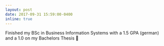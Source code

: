 ```yaml
---
layout: post
date: 2017-09-31 15:59:00-0400
inline: true
---
```


Finished my BSc in Business Information Systems with a 1.5 GPA (german) and a 1.0 on my Bachelors Thesis :tada:
